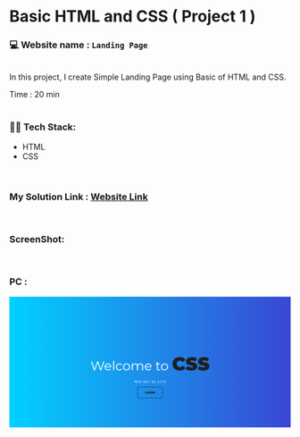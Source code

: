# Basic HTML and CSS ( Project 1 )
### 💻 Website name : `Landing Page`
<br>
In this project, I create Simple Landing Page using Basic of HTML and CSS.

Time : 20 min
<br>
<br>

### 👨‍💻 Tech Stack:
* HTML
* CSS
<br>

### My Solution Link : <a href="https://beautiful-peony-f9fd90.netlify.app/" target="_blank"> Website Link</a>
<br>

### ScreenShot:
<br>


### PC :
<img src="./Output.png" alt="Landing Page" title="Landing page">



